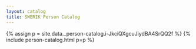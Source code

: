 ```yaml
---
layout: catalog
title: SWERIK Person Catalog
---
```

{% assign p = site.data._person-catalog.i-JkciQXgcuJiydBA4SrQQ2f %}
{% include person-catalog.html p=p %}

